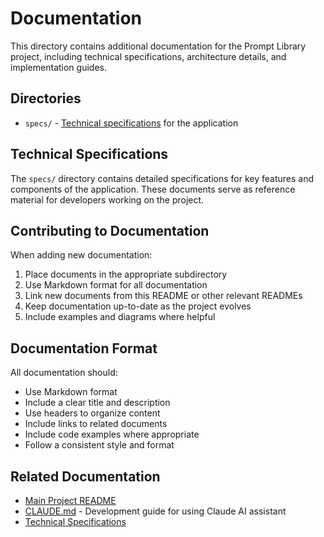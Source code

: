 # Documentation

This directory contains additional documentation for the Prompt Library project, including technical specifications, architecture details, and implementation guides.

## Directories

- `specs/` - [Technical specifications](./specs/README.md) for the application

## Technical Specifications

The `specs/` directory contains detailed specifications for key features and components of the application. These documents serve as reference material for developers working on the project.

## Contributing to Documentation

When adding new documentation:

1. Place documents in the appropriate subdirectory
2. Use Markdown format for all documentation
3. Link new documents from this README or other relevant READMEs
4. Keep documentation up-to-date as the project evolves
5. Include examples and diagrams where helpful

## Documentation Format

All documentation should:

- Use Markdown format
- Include a clear title and description
- Use headers to organize content
- Include links to related documents
- Include code examples where appropriate
- Follow a consistent style and format

## Related Documentation

- [Main Project README](../README.md)
- [CLAUDE.md](../CLAUDE.md) - Development guide for using Claude AI assistant
- [Technical Specifications](./specs/README.md)